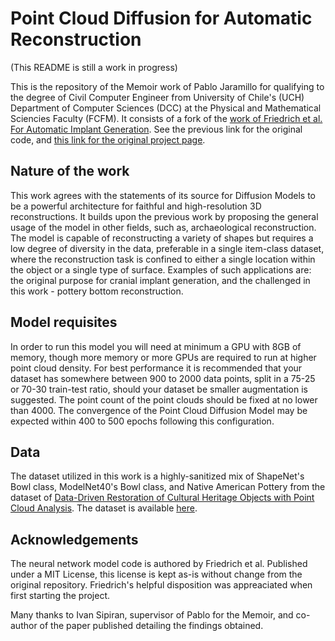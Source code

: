 # Point Cloud Diffusion for Automatic Reconstruction

(This README is still a work in progress)

This is the repository of the Memoir work of Pablo Jaramillo for qualifying to the degree of Civil Computer Engineer from University of Chile's (UCH) Department of Computer Sciences (DCC) at the Physical and Mathematical Sciencies Faculty (FCFM). It consists of a fork of the [work of Friedrich et al. For Automatic Implant Generation](https://github.com/pfriedri/pcdiff-implant). See the previous link for the original code, and [this link for the original project page](https://pfriedri.github.io/pcdiff-implant-io/).

## Nature of the work

This work agrees with the statements of its source for Diffusion Models to be a powerful architecture for faithful and high-resolution 3D reconstructions. It builds upon the previous work by proposing the general usage of the model in other fields, such as, archaeological reconstruction. The model is capable of reconstructing a variety of shapes but requires a low degree of diversity in the data, preferable in a single item-class dataset, where the reconstruction task is confined to either a single location within the object or a single type of surface. Examples of such applications are: the original purpose for cranial implant generation, and the challenged in this work - pottery bottom reconstruction.

## Model requisites

In order to run this model you will need at minimum a GPU with 8GB of memory, though more memory or more GPUs are required to run at higher point cloud density. For best performance it is recommended that your dataset has somewhere between 900 to 2000 data points, split in a 75-25 or 70-30 train-test ratio, should your dataset be smaller augmentation is suggested. The point count of the point clouds should be fixed at no lower than 4000. The convergence of the Point Cloud Diffusion Model may be expected within 400 to 500 epochs following this configuration.

## Data

The dataset utilized in this work is a highly-sanitized mix of ShapeNet's Bowl class, ModelNet40's Bowl class, and Native American Pottery from the dataset of [Data-Driven Restoration of Cultural Heritage Objects with Point Cloud Analysis](https://github.com/ivansipiran/Data-driven-cultural-heritage). The dataset is available [here](https://github.com/PJaramilloV/Precolombian-Dataset).

## Acknowledgements

The neural network model code is authored by Friedrich et al. Published under a MIT License, this license is kept as-is without change from the original repository. Friedrich's helpful disposition was appreaciated when first starting the project.

Many thanks to Ivan Sipiran, supervisor of Pablo for the Memoir, and co-author of the paper published detailing the findings obtained.
